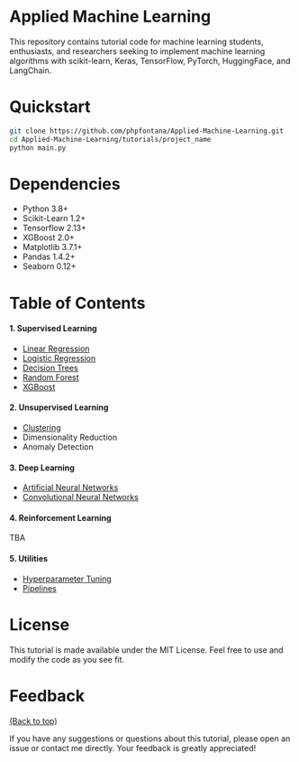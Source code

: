 # Applied Machine Learning
This repository contains tutorial code for machine learning students, enthusiasts, and researchers seeking to implement machine learning algorithms with scikit-learn, Keras, TensorFlow, PyTorch, HuggingFace, and LangChain.

# Quickstart

```bash
git clone https://github.com/phpfontana/Applied-Machine-Learning.git
cd Applied-Machine-Learning/tutorials/project_name
python main.py
``` 

# Dependencies
* Python 3.8+
* Scikit-Learn 1.2+
* Tensorflow 2.13+
* XGBoost 2.0+
* Matplotlib 3.7.1+
* Pandas 1.4.2+
* Seaborn 0.12+

# Table of Contents
#### 1. Supervised Learning
* [Linear Regression](https://github.com/phpfontana/Applied-Machine-Learning/blob/main/tutorials/01-supervised-learning/linear_regression/main.py)
* [Logistic Regression](https://github.com/phpfontana/Applied-Machine-Learning/blob/main/tutorials/01-supervised-learning/logistic_regression/main.py)
* [Decision Trees](https://github.com/phpfontana/Applied-Machine-Learning/blob/main/tutorials/01-supervised-learning/decision_trees/main.py)
* [Random Forest](https://github.com/phpfontana/Applied-Machine-Learning/blob/main/tutorials/01-supervised-learning/random_forest/main.py)
* [XGBoost](https://github.com/phpfontana/Applied-Machine-Learning/blob/main/tutorials/01-supervised-learning/xgboost/main.py)

#### 2. Unsupervised Learning
* [Clustering](https://github.com/phpfontana/Applied-Machine-Learning/blob/main/tutorials/02-unsupervised-learning/clustering/main.py)
* Dimensionality Reduction
* Anomaly Detection

#### 3. Deep Learning
* [Artificial Neural Networks](https://github.com/phpfontana/Applied-Machine-Learning/blob/main/tutorials/03-deep-learning/artificial_neural_network/main.py)
* [Convolutional Neural Networks](https://github.com/phpfontana/Applied-Machine-Learning/blob/main/tutorials/03-deep-learning/convolutional_neural_network/main.py)

#### 4. Reinforcement Learning
TBA

#### 5. Utilities
* [Hyperparameter Tuning](https://github.com/phpfontana/Applied-Machine-Learning/blob/main/tutorials/04-utilities/hyperparameter_tuning/main.py)
* [Pipelines](https://github.com/phpfontana/Applied-Machine-Learning/blob/main/tutorials/04-utilities/pipelines/main.py)


# License

This tutorial is made available under the MIT License. Feel free to use and modify the code as you see fit.

# Feedback
[(Back to top)](#applied-machine-learning)

If you have any suggestions or questions about this tutorial, please open an issue or contact me directly. Your feedback is greatly appreciated!